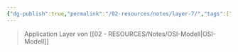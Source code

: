 ```yaml
---
{"dg-publish":true,"permalink":"/02-resources/notes/layer-7/","tags":["netzwerk"]}
---
```


> Application Layer von [[02 - RESOURCES/Notes/OSI-Modell\|OSI-Modell]]